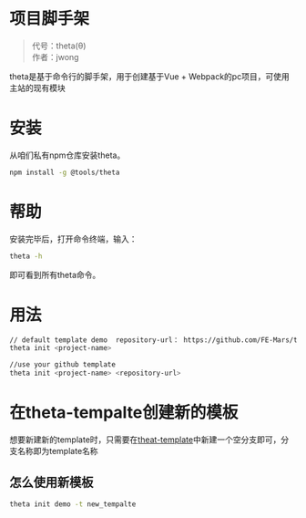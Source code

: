 # 项目脚手架
> 代号：theta(θ)  
> 作者：jwong

theta是基于命令行的脚手架，用于创建基于Vue + Webpack的pc项目，可使用主站的现有模块  

# 安装
从咱们私有npm仓库安装theta。
```bash
npm install -g @tools/theta
```

# 帮助
安装完毕后，打开命令终端，输入：
```bash
theta -h
```
即可看到所有theta命令。

# 用法
```bash
// default template demo  repository-url： https://github.com/FE-Mars/theta-template
theta init <project-name>

//use your github template
theta init <project-name> <repository-url>
```

# 在theta-tempalte创建新的模板
想要新建新的template时，只需要在[theat-template](http://git.firstshare.cn/fe-tools/theta-template)中新建一个空分支即可，分支名称即为template名称

## 怎么使用新模板
```bash
theta init demo -t new_tempalte
```